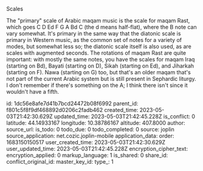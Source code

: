 Scales

The "primary" scale of Arabic maqam music is the scale for maqam Rast, which goes C D Ed F G A Bd C (the d means half-flat), where the B note can vary somewhat.  It's primary in the same way that the diatonic scale is primary in Western music, as the common set of notes for a variety of modes, but somewhat less so; the diatonic scale itself is also used, as are scales with augmented seconds.  The rotations of maqam Rast are quite important: with mostly the same notes, you have the scales for maqam Iraq (starting on Bd), Bayati (starting on D), Sikah (starting on Ed), and Jiharkah (starting on F).  Nawa (starting on G) too, but that's an older maqam that's not part of the current Arabic system but is still present in Sephardic liturgy.  I don't remember if there's something on the A; I think there isn't since it wouldn't have a fifth.

id: 1dc56e8afe7d41b7bcd24472b08f6992
parent_id: f801c5f8f9df468892d0206c2fadb462
created_time: 2023-05-03T21:42:30.629Z
updated_time: 2023-05-03T21:42:45.228Z
is_conflict: 0
latitude: 44.14933167
longitude: 10.38786167
altitude: 407.8000
author: 
source_url: 
is_todo: 0
todo_due: 0
todo_completed: 0
source: joplin
source_application: net.cozic.joplin-mobile
application_data: 
order: 1683150150517
user_created_time: 2023-05-03T21:42:30.629Z
user_updated_time: 2023-05-03T21:42:45.228Z
encryption_cipher_text: 
encryption_applied: 0
markup_language: 1
is_shared: 0
share_id: 
conflict_original_id: 
master_key_id: 
type_: 1